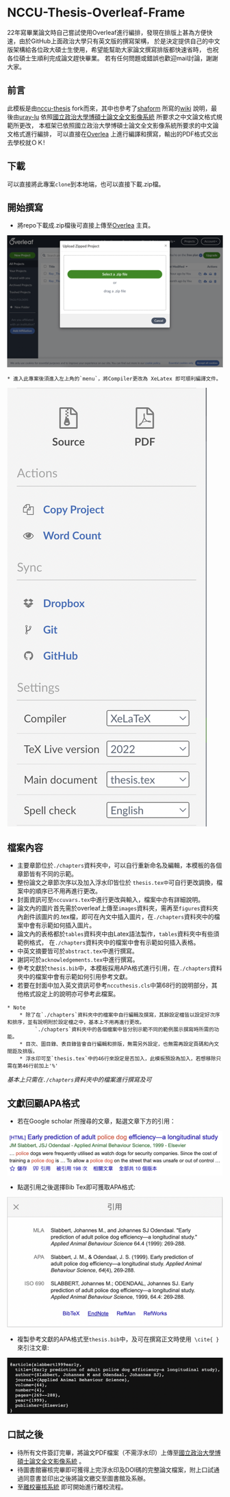 # NCCU-Thesis-Overleaf-Frame
22年寫畢業論文時自己嘗試使用Overleaf進行編排，發現在排版上甚為方便快速，由於GitHub上面政治大學只有英文版的撰寫架構， 
於是決定提供自己的中文版架構給各位政大碩士生使用，希望能幫助大家論文撰寫排版都快速省時， 也祝各位碩士生順利完成論文趕快畢業。
若有任何問題或錯誤也歡迎mail討論，謝謝大家。


## 前言

此模板是由[nccu-thesis](https://github.com/Walker088/nccu-thesis) fork而來，其中也參考了[shaform](https://github.com/shaform/ntu-thesis)
所寫的[wiki](https://github.com/shaform/ntu-thesis/wiki) 說明，最後由[uray-lu](https://github.com/uray-lu)
依照[國立政治大學博碩士論文全文影像系統](https://thesis.lib.nccu.edu.tw/cgi-bin/gs32/gsweb.cgi/login?o=dwebmge) 所要求之中文論文格式規範所更改，
本框架已依照國立政治大學博碩士論文全文影像系統所要求的中文論文格式進行編排， 可以直接在[Overlea](https://www.overleaf.com/login) 上進行編譯和撰寫，輸出的PDF格式交出去學校就ＯＫ!


## 下載

可以直接將此專案`clone`到本地端，也可以直接下載.zip檔。

## 開始撰寫

* 將repo下載成.zip檔後可直接上傳至[Overlea](https://www.overleaf.com/login) 主頁。

![上傳zip檔製作新專案](https://raw.githubusercontent.com/uray-lu/NCCU-Thesis-Overleaf-Frame/master/imgs./upload_zip.png)  


```
* 進入此專案後須進入左上角的`menu`，將Compiler更改為 XeLatex 即可順利編譯文件。
```
![Menu](https://raw.githubusercontent.com/uray-lu/NCCU-Thesis-Overleaf-Frame/master/imgs./setting.png)

## 檔案內容

* 主要章節位於`./chapters`資料夾中，可以自行重新命名及編輯，本模板的各個章節皆有不同的示範。
* 整份論文之章節次序以及加入浮水印皆位於 `thesis.tex中`可自行更改調換，檔案中的順序已不用再進行更改。 
* 封面資訊可至`nccuvars.tex`中進行更改與輸入，檔案中亦有詳細說明。
* 論文內的圖片首先需於overleaf上傳至`images`資料夾，需再至`figures`資料夾內創件該圖片的.tex檔，即可在內文中插入圖片，在`./chapters`資料夾中的檔案中會有示範如何插入圖片。
* 論文內的表格都於`tables`資料夾中由Latex語法製作，`tables`資料夾中有些須範例格式， 在`./chapters`資料夾中的檔案中會有示範如何插入表格。
* 中英文摘要皆可於`abstract.tex`中進行撰寫。
* 謝詞可於`acknowledgements.tex`中進行撰寫。  
* 參考文獻於`thesis.bib`中，本模板採用APA格式進行引用，在`./chapters`資料夾中的檔案中會有示範如何引用參考文獻。
* 若要在封面中加入英文資訊可參考`nccuthesis.cls`中第68行的說明部分，其他格式設定上的說明亦可參考此檔案。

```
* Note  
    * 除了在`./chapters`資料夾中的檔案中自行編輯及撰寫，其餘設定檔皆以設定好次序和排序，並有說明附於設定檔之中，基本上不用再進行更改。  
         `./chapters`資料夾中的各個檔案中皆分別示範不同的範例展示撰寫時所需的功能。  
    * 目次、圖目錄、表目錄皆會自行編輯和排版，無需另外設定，也無需再設定頁碼和內文間距及排版。     
    * 浮水印可至`thesis.tex`中的46行來設定是否加入，此模板預設為加入，若想移除只需在第46行前加上'%'
```
_基本上只需在`./chapters`資料夾中的檔案進行撰寫及可_

## 文獻回顧APA格式

* 若在Google scholar 所搜尋的文章，點選文章下方的引用：

![引用](https://raw.githubusercontent.com/uray-lu/NCCU-Thesis-Overleaf-Frame/master/imgs./bib1.png)

* 點選引用之後選擇Bib Tex即可獲取APA格式:

![Bib Tex](https://raw.githubusercontent.com/uray-lu/NCCU-Thesis-Overleaf-Frame/master/imgs./bib2.png)

* 複製參考文獻的APA格式至`thesis.bib`中，及可在撰寫正文時使用``` \cite{ }```來引注文章:

![APA](https://raw.githubusercontent.com/uray-lu/NCCU-Thesis-Overleaf-Frame/master/imgs./bib3.png)


## 口試之後

* 待所有文件簽訂完畢，將論文PDF檔案（不需浮水印）上傳至[國立政治大學博碩士論文全文影像系統](https://thesis.lib.nccu.edu.tw/cgi-bin/gs32/gsweb.cgi/login?o=dwebmge) 。
* 待圖書館審核完畢即可獲得上完浮水印及DOI碼的完整論文檔案，附上口試通過同意書並印出之後將論文繳交至圖書館及系辦。
* 至[離校審核系統](http://nccumisdoc.nccu.edu.tw/document_SSO/stuleavesch/stuleavesch.htm) 即可開始進行離校流程。







